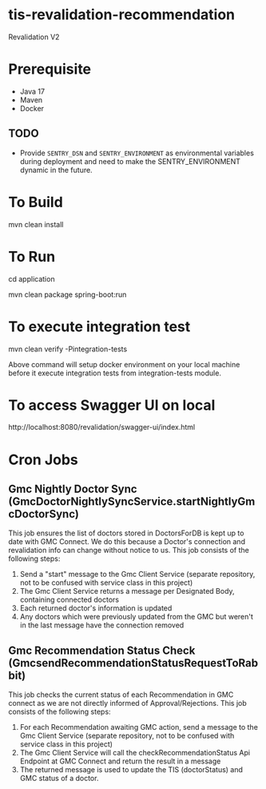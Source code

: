 # tis-revalidation-recommendation

Revalidation V2

# Prerequisite

- Java 17
- Maven
- Docker

## TODO
 - Provide `SENTRY_DSN` and `SENTRY_ENVIRONMENT` as environmental variables
   during deployment and need to make the SENTRY_ENVIRONMENT dynamic in the future.

# To Build

mvn clean install

# To Run

cd application

mvn clean package spring-boot:run

# To execute integration test

mvn clean verify -Pintegration-tests

Above command will setup docker environment on your local machine before it execute integration tests from integration-tests module.

# To access Swagger UI on local
http://localhost:8080/revalidation/swagger-ui/index.html

# Cron Jobs
## Gmc Nightly Doctor Sync (GmcDoctorNightlySyncService.startNightlyGmcDoctorSync)
This job ensures the list of doctors stored in DoctorsForDB is kept up to date with GMC Connect.
We do this because a Doctor's connection and revalidation info can change without notice to us.
This job consists of the following steps:
1. Send a "start" message to the Gmc Client Service (separate repository, not to be confused with service class in this project)
3. The Gmc Client Service returns a message per Designated Body, containing connected doctors
4. Each returned doctor's information is updated
5. Any doctors which were previously updated from the GMC but weren't in the last message have the connection removed

## Gmc Recommendation Status Check (GmcsendRecommendationStatusRequestToRabbit)
This job checks the current status of each Recommendation in GMC connect as we are not directly informed of Approval/Rejections.
This job consists of the following steps:
1. For each Recommendation awaiting GMC action, send a message to the Gmc Client Service (separate repository, not to be confused with service class in this project)
2. The Gmc Client Service will call the checkRecommendationStatus Api Endpoint at GMC Connect and return the result in a message
3. The returned message is used to update the TIS (doctorStatus) and GMC status of a doctor.